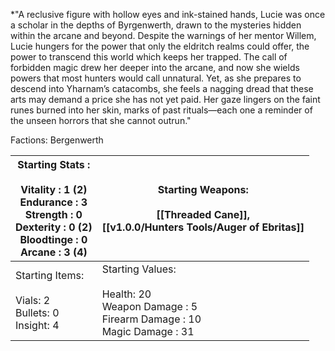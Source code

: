 *"A reclusive figure with hollow eyes and ink-stained hands, Lucie was once a scholar in the depths of Byrgenwerth, drawn to the mysteries hidden within the arcane and beyond. Despite the warnings of her mentor Willem, Lucie hungers for the power that only the eldritch realms could offer, the power to transcend this world which keeps her trapped. The call of forbidden magic drew her deeper into the arcane, and now she wields powers that most hunters would call unnatural. Yet, as she prepares to descend into Yharnam’s catacombs, she feels a nagging dread that these arts may demand a price she has not yet paid. Her gaze lingers on the faint runes burned into her skin, marks of past rituals—each one a reminder of the unseen horrors that she cannot outrun."

Factions: Bergenwerth

| Starting Stats :<br> <br>Vitality : 1 (2)<br>Endurance : 3<br>Strength : 0<br>Dexterity : 0 (2)<br>Bloodtinge : 0<br>Arcane : 3 (4) | Starting Weapons: <br><br>[[Threaded Cane]], <br>[[v1.0.0/Hunters Tools/Auger of Ebritas]]                               |
| ----------------------------------------------------------------------------------------------------------------------------------- | --------------------------------------------------------------------------------------------------- |
| Starting Items:<br><br>Vials: 2<br>Bullets: 0<br>Insight: 4                                                                         | Starting Values:<br><br>Health: 20<br>Weapon Damage : 5<br>Firearm Damage : 10<br>Magic Damage : 31 |








